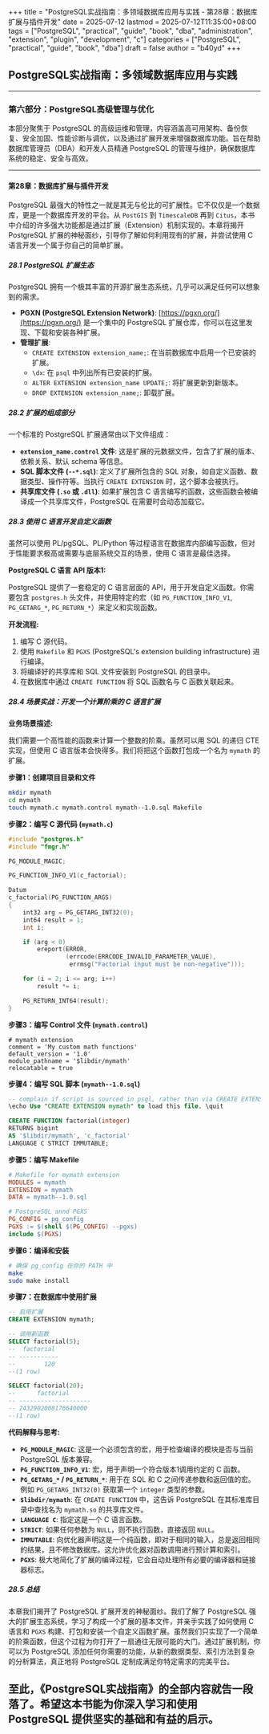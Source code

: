+++
title = "PostgreSQL实战指南：多领域数据库应用与实践 - 第28章：数据库扩展与插件开发"
date = 2025-07-12
lastmod = 2025-07-12T11:35:00+08:00
tags = ["PostgreSQL", "practical", "guide", "book", "dba", "administration", "extension", "plugin", "development", "c"]
categories = ["PostgreSQL", "practical", "guide", "book", "dba"]
draft = false
author = "b40yd"
+++

## PostgreSQL实战指南：多领域数据库应用与实践

-----

### 第六部分：PostgreSQL高级管理与优化

本部分聚焦于 PostgreSQL 的高级运维和管理，内容涵盖高可用架构、备份恢复、安全加固、性能诊断与调优，以及通过扩展开发来增强数据库功能。旨在帮助数据库管理员（DBA）和开发人员精通 PostgreSQL 的管理与维护，确保数据库系统的稳定、安全与高效。

-----

#### 第28章：数据库扩展与插件开发

PostgreSQL 最强大的特性之一就是其无与伦比的可扩展性。它不仅仅是一个数据库，更是一个数据库开发的平台。从 `PostGIS` 到 `TimescaleDB` 再到 `Citus`，本书中介绍的许多强大功能都是通过扩展（Extension）机制实现的。本章将揭开 PostgreSQL 扩展的神秘面纱，引导你了解如何利用现有的扩展，并尝试使用 C 语言开发一个属于你自己的简单扩展。

##### 28.1 PostgreSQL 扩展生态

PostgreSQL 拥有一个极其丰富的开源扩展生态系统，几乎可以满足任何可以想象到的需求。

- **PGXN (PostgreSQL Extension Network)**: [https://pgxn.org/](https://pgxn.org/) 是一个集中的 PostgreSQL 扩展仓库，你可以在这里发现、下载和安装各种扩展。
- **管理扩展**:
    - `CREATE EXTENSION extension_name;`: 在当前数据库中启用一个已安装的扩展。
    - `\dx`: 在 `psql` 中列出所有已安装的扩展。
    - `ALTER EXTENSION extension_name UPDATE;`: 将扩展更新到新版本。
    - `DROP EXTENSION extension_name;`: 卸载扩展。

##### 28.2 扩展的组成部分

一个标准的 PostgreSQL 扩展通常由以下文件组成：

- **`extension_name.control` 文件**: 这是扩展的元数据文件，包含了扩展的版本、依赖关系、默认 schema 等信息。
- **SQL 脚本文件 (`--*.sql`)**: 定义了扩展所包含的 SQL 对象，如自定义函数、数据类型、操作符等。当执行 `CREATE EXTENSION` 时，这个脚本会被执行。
- **共享库文件 (`.so` 或 `.dll`)**: 如果扩展包含 C 语言编写的函数，这些函数会被编译成一个共享库文件，PostgreSQL 在需要时会动态加载它。

##### 28.3 使用 C 语言开发自定义函数

虽然可以使用 PL/pgSQL、PL/Python 等过程语言在数据库内部编写函数，但对于性能要求极高或需要与底层系统交互的场景，使用 C 语言是最佳选择。

**PostgreSQL C 语言 API 版本1:**

PostgreSQL 提供了一套稳定的 C 语言层面的 API，用于开发自定义函数。你需要包含 `postgres.h` 头文件，并使用特定的宏（如 `PG_FUNCTION_INFO_V1`, `PG_GETARG_*`, `PG_RETURN_*`）来定义和实现函数。

**开发流程:**
1.  编写 C 源代码。
2.  使用 `Makefile` 和 `PGXS` (PostgreSQL's extension building infrastructure) 进行编译。
3.  将编译好的共享库和 SQL 文件安装到 PostgreSQL 的目录中。
4.  在数据库中通过 `CREATE FUNCTION` 将 SQL 函数名与 C 函数关联起来。

##### 28.4 场景实战：开发一个计算阶乘的 C 语言扩展

**业务场景描述:**

我们需要一个高性能的函数来计算一个整数的阶乘。虽然可以用 SQL 的递归 CTE 实现，但使用 C 语言版本会快得多。我们将把这个函数打包成一个名为 `mymath` 的扩展。

**步骤1：创建项目目录和文件**

```bash
mkdir mymath
cd mymath
touch mymath.c mymath.control mymath--1.0.sql Makefile
```

**步骤2：编写 C 源代码 (`mymath.c`)**

```c
#include "postgres.h"
#include "fmgr.h"

PG_MODULE_MAGIC;

PG_FUNCTION_INFO_V1(c_factorial);

Datum
c_factorial(PG_FUNCTION_ARGS)
{
    int32 arg = PG_GETARG_INT32(0);
    int64 result = 1;
    int i;

    if (arg < 0)
        ereport(ERROR,
                (errcode(ERRCODE_INVALID_PARAMETER_VALUE),
                 errmsg("Factorial input must be non-negative")));

    for (i = 2; i <= arg; i++)
        result *= i;

    PG_RETURN_INT64(result);
}
```

**步骤3：编写 Control 文件 (`mymath.control`)**

```
# mymath extension
comment = 'My custom math functions'
default_version = '1.0'
module_pathname = '$libdir/mymath'
relocatable = true
```

**步骤4：编写 SQL 脚本 (`mymath--1.0.sql`)**

```sql
-- complain if script is sourced in psql, rather than via CREATE EXTENSION
\echo Use "CREATE EXTENSION mymath" to load this file. \quit

CREATE FUNCTION factorial(integer)
RETURNS bigint
AS '$libdir/mymath', 'c_factorial'
LANGUAGE C STRICT IMMUTABLE;
```

**步骤5：编写 Makefile**

```makefile
# Makefile for mymath extension
MODULES = mymath
EXTENSION = mymath
DATA = mymath--1.0.sql

# PostgreSQL annd PGXS
PG_CONFIG = pg_config
PGXS := $(shell $(PG_CONFIG) --pgxs)
include $(PGXS)
```

**步骤6：编译和安装**

```bash
# 确保 pg_config 在你的 PATH 中
make
sudo make install
```

**步骤7：在数据库中使用扩展**

```sql
-- 启用扩展
CREATE EXTENSION mymath;

-- 调用新函数
SELECT factorial(5);
--  factorial
-- -----------
--        120
--(1 row)

SELECT factorial(20);
--      factorial
-- --------------------
-- 2432902008176640000
--(1 row)
```

**代码解释与思考:**

- **`PG_MODULE_MAGIC`**: 这是一个必须包含的宏，用于检查编译的模块是否与当前 PostgreSQL 版本兼容。
- **`PG_FUNCTION_INFO_V1`**: 宏，用于声明一个符合版本1调用约定的 C 函数。
- **`PG_GETARG_*` / `PG_RETURN_*`**: 用于在 SQL 和 C 之间传递参数和返回值的宏。例如 `PG_GETARG_INT32(0)` 获取第一个 `integer` 类型的参数。
- **`$libdir/mymath`**: 在 `CREATE FUNCTION` 中，这告诉 PostgreSQL 在其标准库目录中查找名为 `mymath.so` 的共享库文件。
- **`LANGUAGE C`**: 指定这是一个 C 语言函数。
- **`STRICT`**: 如果任何参数为 `NULL`，则不执行函数，直接返回 `NULL`。
- **`IMMUTABLE`**: 向优化器声明这是一个纯函数，即对于相同的输入，总是返回相同的结果，且不修改数据库。这允许优化器对函数调用进行预计算和索引。
- **`PGXS`**: 极大地简化了扩展的编译过程，它会自动处理所有必要的编译器和链接器标志。

##### 28.5 总结

本章我们揭开了 PostgreSQL 扩展开发的神秘面纱。我们了解了 PostgreSQL 强大的扩展生态系统，学习了构成一个扩展的基本文件，并亲手实践了如何使用 C 语言和 `PGXS` 构建、打包和安装一个自定义函数扩展。虽然我们只实现了一个简单的阶乘函数，但这个过程为你打开了一扇通往无限可能的大门。通过扩展机制，你可以为 PostgreSQL 添加任何你需要的功能，从新的数据类型、索引方法到复杂的分析算法，真正地将 PostgreSQL 定制成满足你特定需求的完美平台。

至此，《PostgreSQL实战指南》的全部内容就告一段落了。希望这本书能为你深入学习和使用 PostgreSQL 提供坚实的基础和有益的启示。
-----
